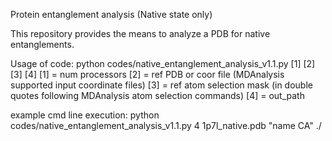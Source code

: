 Protein entanglement analysis (Native state only)

This repository provides the means to analyze a PDB for native entanglements.

Usage of code:
python codes/native_entanglement_analysis_v1.1.py [1] [2] [3] [4]
[1] = num processors
[2] = ref PDB or coor file (MDAnalysis supported input coordinate files)
[3] = ref atom selection mask (in double quotes following MDAnalysis atom selection commands)
[4] = out_path

example cmd line execution:
python codes/native_entanglement_analysis_v1.1.py 4 1p7l_native.pdb "name CA" ./
